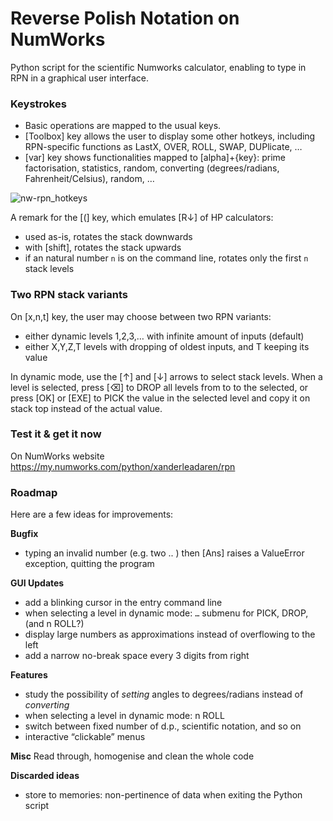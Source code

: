# Reverse Polish Notation on NumWorks

Python script for the scientific Numworks calculator, enabling to type in RPN in a graphical user interface.

### Keystrokes
- Basic operations are mapped to the usual keys.
- [Toolbox] key allows the user to display some other hotkeys, including RPN-specific functions as LastX, OVER, ROLL, SWAP, DUPlicate, …
- [var] key shows functionalities mapped to [alpha]+{key}: prime factorisation, statistics, random, converting (degrees/radians, Fahrenheit/Celsius), random, …

![nw-rpn_hotkeys](https://github.com/user-attachments/assets/844d718f-ada6-4167-80ac-2a7fe744cdc9)


A remark for the [(] key, which emulates [R↓] of HP calculators:

- used as-is, rotates the stack downwards
- with [shift], rotates the stack upwards
- if an natural number `n` is on the command line, rotates only the first `n` stack levels

### Two RPN stack variants
On [x,n,t] key, the user may choose between two RPN variants:
- either dynamic levels 1,2,3,… with infinite amount of inputs (default)
- either X,Y,Z,T levels with dropping of oldest inputs, and T keeping its value

In dynamic mode, use the [↑] and [↓] arrows to select stack levels. When a level is selected, press [⌫] to DROP all levels from to to the selected, or press [OK] or [EXE] to PICK the value in the selected level and copy it on stack top instead of the actual value.

### Test it & get it now
On NumWorks website https://my.numworks.com/python/xanderleadaren/rpn


### Roadmap
Here are a few ideas for improvements:

**Bugfix**
- typing an invalid number (e.g. two .. ) then [Ans] raises a ValueError exception, quitting the program

**GUI Updates**
- add a blinking cursor in the entry command line
- when selecting a level in dynamic mode: `…` submenu for PICK, DROP, (and n ROLL?)
- display large numbers as approximations instead of overflowing to the left
- add a narrow no-break space every 3 digits from right

**Features**
- study the possibility of *setting* angles to degrees/radians instead of *converting*
- when selecting a level in dynamic mode: n ROLL
- switch between fixed number of d.p., scientific notation, and so on
- interactive “clickable” menus

**Misc**
Read through, homogenise and clean the whole code

**Discarded ideas**
- store to memories: non-pertinence of data when exiting the Python script
